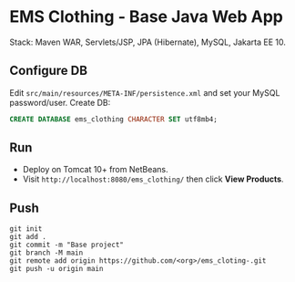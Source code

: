 # EMS Clothing - Base Java Web App

Stack: Maven WAR, Servlets/JSP, JPA (Hibernate), MySQL, Jakarta EE 10.

## Configure DB
Edit `src/main/resources/META-INF/persistence.xml` and set your MySQL password/user.
Create DB:
```sql
CREATE DATABASE ems_clothing CHARACTER SET utf8mb4;
```

## Run
- Deploy on Tomcat 10+ from NetBeans.
- Visit `http://localhost:8080/ems_clothing/` then click **View Products**.

## Push
```
git init
git add .
git commit -m "Base project"
git branch -M main
git remote add origin https://github.com/<org>/ems_cloting-.git
git push -u origin main
```
